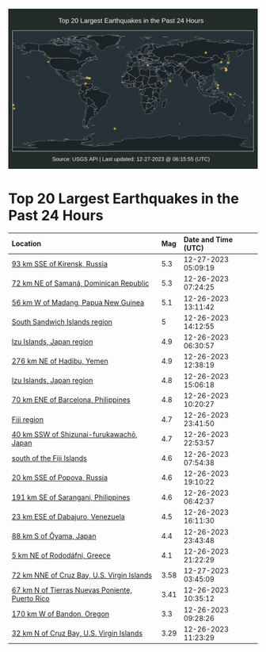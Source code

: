 ![Map](./map.png)

# Top 20 Largest Earthquakes in the Past 24 Hours

| Location | Mag | Date and Time (UTC) |
|:---|:---|:---|
| [93 km SSE of Kirensk, Russia](https://earthquake.usgs.gov/earthquakes/eventpage/us6000lzyw) | 5.3 | 12-27-2023 05:09:19 |
| [72 km NE of Samaná, Dominican Republic](https://earthquake.usgs.gov/earthquakes/eventpage/pr2023360000) | 5.3 | 12-26-2023 07:24:25 |
| [56 km W of Madang, Papua New Guinea](https://earthquake.usgs.gov/earthquakes/eventpage/us7000llhv) | 5.1 | 12-26-2023 13:11:42 |
| [South Sandwich Islands region](https://earthquake.usgs.gov/earthquakes/eventpage/us7000lli4) | 5 | 12-26-2023 14:12:55 |
| [Izu Islands, Japan region](https://earthquake.usgs.gov/earthquakes/eventpage/us7000llgb) | 4.9 | 12-26-2023 06:30:57 |
| [276 km NE of Hadibu, Yemen](https://earthquake.usgs.gov/earthquakes/eventpage/us7000llht) | 4.9 | 12-26-2023 12:38:19 |
| [Izu Islands, Japan region](https://earthquake.usgs.gov/earthquakes/eventpage/us7000llid) | 4.8 | 12-26-2023 15:06:18 |
| [70 km ENE of Barcelona, Philippines](https://earthquake.usgs.gov/earthquakes/eventpage/us7000llh7) | 4.8 | 12-26-2023 10:20:27 |
| [Fiji region](https://earthquake.usgs.gov/earthquakes/eventpage/us6000lzxw) | 4.7 | 12-26-2023 23:41:50 |
| [40 km SSW of Shizunai-furukawachō, Japan](https://earthquake.usgs.gov/earthquakes/eventpage/us6000lzxt) | 4.7 | 12-26-2023 22:53:57 |
| [south of the Fiji Islands](https://earthquake.usgs.gov/earthquakes/eventpage/us7000llgs) | 4.6 | 12-26-2023 07:54:38 |
| [20 km SSE of Popova, Russia](https://earthquake.usgs.gov/earthquakes/eventpage/us6000lzww) | 4.6 | 12-26-2023 19:10:22 |
| [191 km SE of Sarangani, Philippines](https://earthquake.usgs.gov/earthquakes/eventpage/us7000llge) | 4.6 | 12-26-2023 06:42:37 |
| [23 km ESE of Dabajuro, Venezuela](https://earthquake.usgs.gov/earthquakes/eventpage/us7000llij) | 4.5 | 12-26-2023 16:11:30 |
| [88 km S of Ōyama, Japan](https://earthquake.usgs.gov/earthquakes/eventpage/us6000lzxy) | 4.4 | 12-26-2023 23:43:48 |
| [5 km NE of Rododáfni, Greece](https://earthquake.usgs.gov/earthquakes/eventpage/us6000lzxf) | 4.1 | 12-26-2023 21:22:29 |
| [72 km NNE of Cruz Bay, U.S. Virgin Islands](https://earthquake.usgs.gov/earthquakes/eventpage/pr2023361000) | 3.58 | 12-27-2023 03:45:09 |
| [67 km N of Tierras Nuevas Poniente, Puerto Rico](https://earthquake.usgs.gov/earthquakes/eventpage/pr71435338) | 3.41 | 12-26-2023 10:35:12 |
| [170 km W of Bandon, Oregon](https://earthquake.usgs.gov/earthquakes/eventpage/us7000llgz) | 3.3 | 12-26-2023 09:28:26 |
| [32 km N of Cruz Bay, U.S. Virgin Islands](https://earthquake.usgs.gov/earthquakes/eventpage/pr71435373) | 3.29 | 12-26-2023 11:23:29 |

